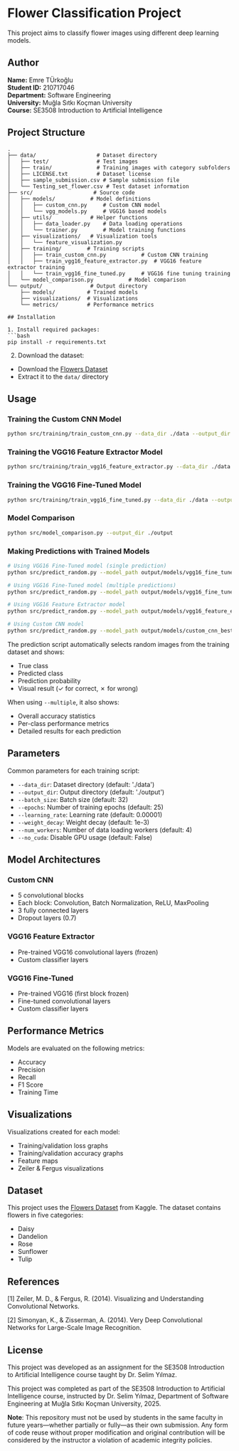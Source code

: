 # Flower Classification Project

This project aims to classify flower images using different deep learning models.

## Author
**Name:** Emre TÜrkoğlu  
**Student ID:** 210717046  
**Department:** Software Engineering  
**University:** Muğla Sıtkı Koçman University  
**Course:** SE3508 Introduction to Artificial Intelligence

## Project Structure

```
.
├── data/                   # Dataset directory
│   ├── test/               # Test images
│   ├── train/              # Training images with category subfolders
│   ├── LICENSE.txt         # Dataset license
│   ├── sample_submission.csv # Sample submission file
│   └── Testing_set_flower.csv # Test dataset information
├── src/                   # Source code
│   ├── models/           # Model definitions
│   │   ├── custom_cnn.py     # Custom CNN model
│   │   └── vgg_models.py     # VGG16 based models
│   ├── utils/            # Helper functions
│   │   ├── data_loader.py    # Data loading operations
│   │   └── trainer.py        # Model training functions
│   ├── visualizations/   # Visualization tools
│   │   └── feature_visualization.py
│   ├── training/        # Training scripts
│   │   ├── train_custom_cnn.py           # Custom CNN training
│   │   ├── train_vgg16_feature_extractor.py  # VGG16 feature extractor training
│   │   └── train_vgg16_fine_tuned.py     # VGG16 fine tuning training
│   └── model_comparison.py           # Model comparison
└── output/               # Output directory
    ├── models/          # Trained models
    ├── visualizations/  # Visualizations
    └── metrics/         # Performance metrics

## Installation

1. Install required packages:
```bash
pip install -r requirements.txt
```

2. Download the dataset:
- Download the [Flowers Dataset](https://www.kaggle.com/datasets/imsparsh/flowers-dataset/data)
- Extract it to the `data/` directory

## Usage

### Training the Custom CNN Model
```bash
python src/training/train_custom_cnn.py --data_dir ./data --output_dir ./output --batch_size 64 --epochs 35
```

### Training the VGG16 Feature Extractor Model
```bash
python src/training/train_vgg16_feature_extractor.py --data_dir ./data --output_dir ./output --batch_size 64 --epochs 35
```

### Training the VGG16 Fine-Tuned Model
```bash
python src/training/train_vgg16_fine_tuned.py --data_dir ./data --output_dir ./output --batch_size 64 --epochs 35
```

### Model Comparison
```bash
python src/model_comparison.py --output_dir ./output
```

### Making Predictions with Trained Models
```bash
# Using VGG16 Fine-Tuned model (single prediction)
python src/predict_random.py --model_path output/models/vgg16_fine_tuned_best.pth --model_type vgg16_fine_tuned

# Using VGG16 Fine-Tuned model (multiple predictions)
python src/predict_random.py --model_path output/models/vgg16_fine_tuned_best.pth --model_type vgg16_fine_tuned --multiple --num_predictions 20

# Using VGG16 Feature Extractor model
python src/predict_random.py --model_path output/models/vgg16_feature_extractor_best.pth --model_type vgg16_feature_extractor

# Using Custom CNN model
python src/predict_random.py --model_path output/models/custom_cnn_best.pth --model_type custom_cnn
```

The prediction script automatically selects random images from the training dataset and shows:
- True class
- Predicted class
- Prediction probability
- Visual result (✓ for correct, ✗ for wrong)

When using `--multiple`, it also shows:
- Overall accuracy statistics
- Per-class performance metrics
- Detailed results for each prediction

## Parameters

Common parameters for each training script:

- `--data_dir`: Dataset directory (default: './data')
- `--output_dir`: Output directory (default: './output')
- `--batch_size`: Batch size (default: 32)
- `--epochs`: Number of training epochs (default: 25)
- `--learning_rate`: Learning rate (default: 0.00001)
- `--weight_decay`: Weight decay (default: 1e-3)
- `--num_workers`: Number of data loading workers (default: 4)
- `--no_cuda`: Disable GPU usage (default: False)

## Model Architectures

### Custom CNN
- 5 convolutional blocks
- Each block: Convolution, Batch Normalization, ReLU, MaxPooling
- 3 fully connected layers
- Dropout layers (0.7)

### VGG16 Feature Extractor
- Pre-trained VGG16 convolutional layers (frozen)
- Custom classifier layers

### VGG16 Fine-Tuned
- Pre-trained VGG16 (first block frozen)
- Fine-tuned convolutional layers
- Custom classifier layers

## Performance Metrics

Models are evaluated on the following metrics:
- Accuracy
- Precision
- Recall
- F1 Score
- Training Time

## Visualizations

Visualizations created for each model:
- Training/validation loss graphs
- Training/validation accuracy graphs
- Feature maps
- Zeiler & Fergus visualizations

## Dataset

This project uses the [Flowers Dataset](https://www.kaggle.com/datasets/imsparsh/flowers-dataset/data) from Kaggle. The dataset contains flowers in five categories:

- Daisy
- Dandelion
- Rose
- Sunflower
- Tulip

## References

[1] Zeiler, M. D., & Fergus, R. (2014). Visualizing and Understanding Convolutional Networks.

[2] Simonyan, K., & Zisserman, A. (2014). Very Deep Convolutional Networks for Large-Scale Image Recognition.

## License

This project was developed as an assignment for the SE3508 Introduction to Artificial Intelligence course taught by Dr. Selim Yılmaz.

This project was completed as part of the SE3508 Introduction to Artificial Intelligence course, instructed by Dr. Selim Yılmaz, Department of Software Engineering at Muğla Sıtkı Koçman University, 2025.

**Note**: This repository must not be used by students in the same faculty in future years—whether partially or fully—as their own submission. Any form of code reuse without proper modification and original contribution will be considered by the instructor a violation of academic integrity policies.
